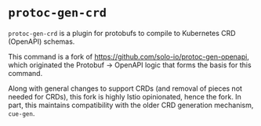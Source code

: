 # `protoc-gen-crd`

`protoc-gen-crd` is a plugin for protobufs to compile to Kubernetes CRD (OpenAPI) schemas.

This command is a fork of <https://github.com/solo-io/protoc-gen-openapi>, which originated the Protobuf -> OpenAPI logic that forms the basis for this command.

Along with general changes to support CRDs (and removal of pieces not needed for CRDs), this fork is highly Istio opinionated, hence the fork.
In part, this maintains compatibility with the older CRD generation mechanism, `cue-gen`.
